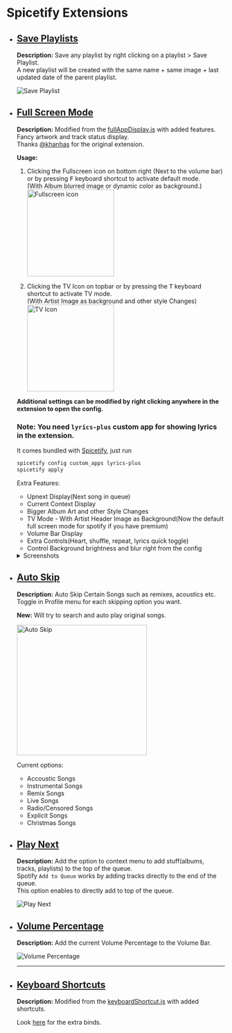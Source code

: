 # Spicetify Extensions

-   ## [Save Playlists](https://github.com/daksh2k/Spicetify-stuff/blob/master/Extensions/savePlaylists.js)

    **Description:** Save any playlist by right clicking on a playlist > Save Playlist.\
    A new playlist will be created with the same name + same image + last updated date of the parent playlist.

    ![Save Playlist](https://i.imgur.com/2AEyRrs.png)

-   ## [Full Screen Mode](https://github.com/daksh2k/Spicetify-stuff/blob/master/Extensions/fullScreen.js)

    **Description:** Modified from the [fullAppDisplay.js](https://github.com/spicetify/spicetify-cli/blob/master/Extensions/fullAppDisplay.js) with added features.\
    Fancy artwork and track status display.\
    Thanks [@khanhas](https://github.com/khanhas) for the original extension.

    **Usage:**

    1. Clicking the Fullscreen icon on bottom right (Next to the volume bar) or by pressing <kbd>F</kbd> keyboard shortcut to activate default mode. \
       (With Album blurred image or dynamic color as background.) \
       <img align="center" src="https://i.imgur.com/45n2HBo.png" alt="Fullscreen icon" width="200" height="auto"/>

    2. Clicking the TV Icon on topbar or by pressing the <kbd>T</kbd> keyboard shortcut to activate TV mode.\
       (With Artist Image as background and other style Changes) \
       <img align="center" src="https://i.imgur.com/k3f1CLc.png" alt="TV Icon" width="200" height="auto"/>

    **Additional settings can be modified by right clicking anywhere in the extension to open the config.**

    ### **Note:** You need `lyrics-plus` custom app for showing lyrics in the extension.

    It comes bundled with [Spicetify](https://spicetify.app/docs/getting-started/custom-apps), just run

    ```ps
    spicetify config custom_apps lyrics-plus
    spicetify apply
    ```

    Extra Features:

    -   Upnext Display(Next song in queue)
    -   Current Context Display
    -   Bigger Album Art and other Style Changes
    -   TV Mode - With Artist Header Image as Background(Now the default full screen mode for spotify if you have premium)
    -   Volume Bar Display
    -   Extra Controls(Heart, shuffle, repeat, lyrics quick toggle)
    -   Control Background brightness and blur right from the config

    <details>
      <summary>Screenshots </summary>
      <img align="center" src="https://i.imgur.com/9PokE2Q.png" alt="Default Mode" width="712" height="auto"/><hr>
      <img align="center" src="https://i.imgur.com/iyJ6vhm.png" alt="Default Mode" width="712" height="auto"/><hr>
      <img align="center" src="https://i.imgur.com/fvKNSC4.png" alt="Default Mode" width="712" height="auto"/><hr>
      <img align="center" src="https://i.imgur.com/Kii9Khb.jpeg" alt="Default Mode3" width="712" height="auto"/><hr>
      <img align="center" src="https://i.imgur.com/lunJPyt.png" alt="Default Mode" width="712" height="auto"/><hr>
      <img align="center" src="https://i.imgur.com/rwPmLLD.png" alt="TV Mode" width="712" height="auto"/><hr>
      <img align="center" src="https://i.imgur.com/isq69zU.png" alt="Default Mode" width="712" height="auto"/><hr>
      <img align="center" src="https://i.imgur.com/LtYLHiv.jpg" alt="TV Mode2" width="712" height="auto"/>
    </details>

-   ## [Auto Skip](https://github.com/daksh2k/Spicetify-stuff/blob/master/Extensions/autoSkip.js)

    **Description:** Auto Skip Certain Songs such as remixes, acoustics etc.\
    Toggle in Profile menu for each skipping option you want.

    **New:** Will try to search and auto play original songs.

    <img src="https://i.imgur.com/GxdGp9t.png" alt="Auto Skip" width="300" height="auto"/>

    Current options:

    -   Accoustic Songs
    -   Instrumental Songs
    -   Remix Songs
    -   Live Songs
    -   Radio/Censored Songs
    -   Explicit Songs
    -   Christmas Songs

-   ## [Play Next](https://github.com/daksh2k/Spicetify-stuff/blob/master/Extensions/playNext.js)

    **Description:** Add the option to context menu to add stuff(albums, tracks, playlists) to the top of the queue.\
    Spotify `Add to Queue` works by adding tracks directly to the end of the queue.\
    This option enables to directly add to top of the queue.

    ![Play Next](https://i.imgur.com/osY8QmH.png)

-   ## [Volume Percentage](https://github.com/daksh2k/Spicetify-stuff/blob/master/Extensions/volumePercentage.js)

    **Description:** Add the current Volume Percentage to the Volume Bar.

    ![Volume Percentage](https://i.imgur.com/lQQXSIg.png)
    <hr>

-   ## [Keyboard Shortcuts](https://github.com/daksh2k/Spicetify-stuff/blob/master/Extensions/keyboardShortcutMy.js)

    **Description:** Modified from the [keyboardShortcut.js](https://github.com/khanhas/spicetify-cli/blob/master/Extensions/keyboardShortcut.js) with added shortcuts.

    Look [here](https://github.com/daksh2k/Spicetify-stuff/blob/master/Extensions/keyboardShortcutMy.js#L56-L134) for the extra binds.
